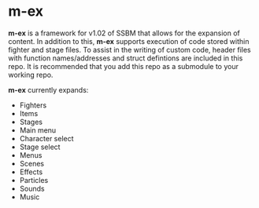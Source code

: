 # m-ex
**m-ex** is a framework for v1.02 of SSBM that allows for the expansion of content. In addition to this, **m-ex** supports execution of code stored within fighter and stage files. To assist in the writing of custom code, header files with function names/addresses and struct defintions are included in this repo. It is recommended that you add this repo as a submodule to your working repo.

**m-ex** currently expands:
- Fighters
- Items
- Stages
- Main menu
- Character select
- Stage select
- Menus
- Scenes
- Effects
- Particles
- Sounds
- Music
